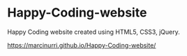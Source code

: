 # Happy-Coding-website
Happy Coding website created using HTML5, CSS3, jQuery.

https://marcinurri.github.io/Happy-Coding-website/
